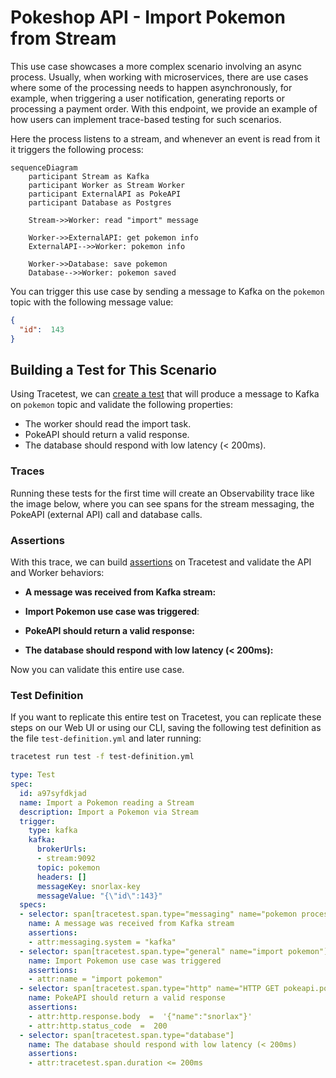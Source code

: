 # Pokeshop API - Import Pokemon from Stream

This use case showcases a more complex scenario involving an async process. Usually, when working with microservices, there are use cases where some of the processing needs to happen asynchronously, for example, when triggering a user notification, generating reports or processing a payment order. With this endpoint, we provide an example of how users can implement trace-based testing for such scenarios.

Here the process listens to a stream, and whenever an event is read from it it triggers the following process:
```mermaid
sequenceDiagram
    participant Stream as Kafka
    participant Worker as Stream Worker
    participant ExternalAPI as PokeAPI
    participant Database as Postgres
    
    Stream->>Worker: read "import" message

    Worker->>ExternalAPI: get pokemon info
    ExternalAPI-->>Worker: pokemon info

    Worker->>Database: save pokemon
    Database-->>Worker: pokemon saved
```

You can trigger this use case by sending a message to Kafka on the `pokemon` topic with the following message value:
```json
{
  "id":  143
}
```

## Building a Test for This Scenario

Using Tracetest, we can [create a test](../../../web-ui/creating-tests.md) that will produce a message to Kafka on `pokemon` topic and validate the following properties:
- The worker should read the import task.
- PokeAPI should return a valid response.
- The database should respond with low latency (< 200ms).

### Traces

Running these tests for the first time will create an Observability trace like the image below, where you can see spans for the stream messaging, the PokeAPI (external API) call and database calls.

<!-- ![](../images/import-pokemon-trace.png) -->

### Assertions

With this trace, we can build [assertions](../../../concepts/assertions.md) on Tracetest and validate the API and Worker behaviors:

- **A message was received from Kafka stream:**
<!-- ![](../images/import-pokemon-message-dequeue-test-spec.png) -->

- **Import Pokemon use case was triggered**:

- **PokeAPI should return a valid response:**
<!-- ![](../images/import-pokemon-pokeapi-call-test-spec.png) -->

- **The database should respond with low latency (< 200ms):**
<!-- ![](../images/import-pokemon-db-latency-test-spec.png) -->

Now you can validate this entire use case.

### Test Definition

If you want to replicate this entire test on Tracetest, you can replicate these steps on our Web UI or using our CLI, saving the following test definition as the file `test-definition.yml` and later running:

```sh
tracetest run test -f test-definition.yml
```

```yaml
type: Test
spec:
  id: a97syfdkjad
  name: Import a Pokemon reading a Stream
  description: Import a Pokemon via Stream
  trigger:
    type: kafka
    kafka:
      brokerUrls:
      - stream:9092
      topic: pokemon
      headers: []
      messageKey: snorlax-key
      messageValue: "{\"id\":143}"
  specs:
  - selector: span[tracetest.span.type="messaging" name="pokemon process" messaging.system="kafka" messaging.destination="pokemon" messaging.destination_kind="topic" messaging.operation="process"]
    name: A message was received from Kafka stream
    assertions:
    - attr:messaging.system = "kafka"
  - selector: span[tracetest.span.type="general" name="import pokemon"]
    name: Import Pokemon use case was triggered
    assertions:
    - attr:name = "import pokemon"
  - selector: span[tracetest.span.type="http" name="HTTP GET pokeapi.pokemon" http.method="GET"]
    name: PokeAPI should return a valid response
    assertions:
    - attr:http.response.body  =  '{"name":"snorlax"}'
    - attr:http.status_code  =  200
  - selector: span[tracetest.span.type="database"]
    name: The database should respond with low latency (< 200ms)
    assertions:
    - attr:tracetest.span.duration <= 200ms

```
